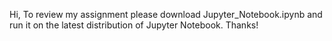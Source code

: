 Hi, 
To review my assignment please download Jupyter_Notebook.ipynb and run it on the latest distribution of Jupyter Notebook.
Thanks!

